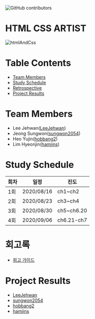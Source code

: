 ![GitHub contributors](https://img.shields.io/github/contributors/Alpha-ka-js/HTML-CSS-ARTIST?&color=brightgreen)
![<Languages>](https://img.shields.io/github/languages/count/Alpha-ka-JS/HTML-CSS-ARTIST?&color=brightgreen)
![<TopLanguages>](https://img.shields.io/github/languages/top/Alpha-ka-JS/HTML-CSS-ARTIST?&color=brightgreen)
![<repoSize>](https://img.shields.io/github/repo-size/Alpha-ka-JS/HTML-CSS-ARTIST)
![<CommitActivity>](https://img.shields.io/github/commit-activity/m/Alpha-ka-JS/HTML-CSS-ARTIST)
![<LastCommit>](https://img.shields.io/github/last-commit/Alpha-ka-JS/HTML-CSS-ARTIST)

# HTML CSS ARTIST
![htmlAndCss](https://upload.wikimedia.org/wikipedia/commons/thumb/1/10/CSS3_and_HTML5_logos_and_wordmarks.svg/511px-CSS3_and_HTML5_logos_and_wordmarks.svg.png)

# Table Contents
* [Team Members](#team-members)
* [Study Schedule](#study-schedule)
* [Retrospective](#retrospective)
* [Project Results](#project-result) 

# <a name="team-members"></a>Team Members
* Lee Jehwan([LeeJehwan](https://github.com/LeeJehwan))
* Jeong Sungwon([sungwon2054](https://github.com/sungwon2054))
* Heo Yujin([hobbang2](https://github.com/hobbang2))
* Lim Hyeonjin([hamjins](https://github.com/hamjins))

# <a name="study-schedule"></a>Study Schedule
회차 | 일정 | 진도
------|------|-----
1회|2020/08/16|ch1~ch2
2회|2020/08/23|ch3~ch4
3회|2020/08/30|ch5~ch6.20
4회|2020/09/06|ch6.21-ch7

# <a name="retrospective"></a>회고록
* [회고 가이드](https://alpha-ka-js.github.io/HTML-CSS-ARTIST/Retrospective/)

# <a name="project-result"></a>Project Results
* [LeeJehwan](https://alpha-ka-js.github.io/HTML-CSS-ARTIST/leejehwan/clone-project)
* [sungwon2054](https://alpha-ka-js.github.io/HTML-CSS-ARTIST/jeongsungwon/kokoa/clone-project)
* [hobbang2](https://alpha-ka-js.github.io/HTML-CSS-ARTIST/heoyujin/clone-project)
* [hamjins](https://alpha-ka-js.github.io/HTML-CSS-ARTIST/hamjins/clone-project)

